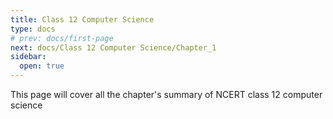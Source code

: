 ```yaml
---
title: Class 12 Computer Science
type: docs
# prev: docs/first-page
next: docs/Class 12 Computer Science/Chapter_1
sidebar:
  open: true
---
```


This page will cover all the chapter's summary of NCERT class 12 computer science 
